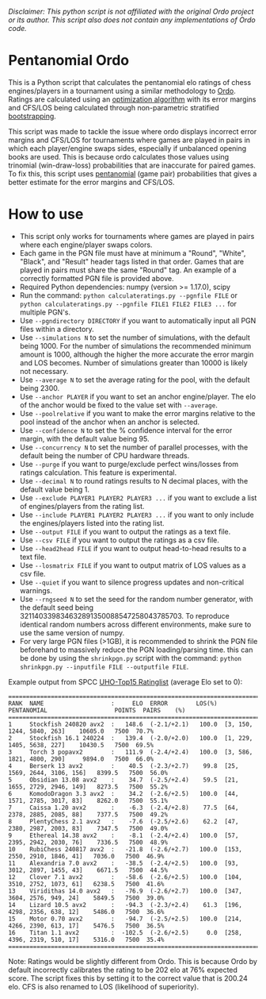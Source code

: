 *Disclaimer: This python script is not affiliated with the original Ordo project or its author. This script also does not contain any implementations of Ordo code.*

# Pentanomial Ordo
This is a Python script that calculates the pentanomial elo ratings of chess engines/players in a tournament using a similar methodology to [Ordo](https://github.com/michiguel/Ordo). Ratings are calculated using an [optimization algorithm](https://en.wikipedia.org/wiki/Limited-memory_BFGS) with its error margins and CFS/LOS being calculated through non-parametric stratified [bootstrapping](https://en.wikipedia.org/wiki/Bootstrapping_(statistics)).

This script was made to tackle the issue where ordo displays incorrect error margins and CFS/LOS for tournaments where games are played in pairs in which each player/engine swaps sides, especially if unbalanced opening books are used. This is because ordo calculates those values using trinomial (win-draw-loss) probabilities that are inaccurate for paired games. To fix this, this script uses [pentanomial](https://github.com/vdbergh/pentanomial) (game pair) probabilities that gives a better estimate for the error margins and CFS/LOS.

# How to use
- This script only works for tournaments where games are played in pairs where each engine/player swaps colors.
- Each game in the PGN file must have at minimum a "Round", "White", "Black", and "Result" header tags listed in that order. Games that are played in pairs must share the same "Round" tag. An example of a correctly formatted PGN file is provided above.
- Required Python dependencies: numpy (version >= 1.17.0), scipy
- Run the command: `python calculateratings.py --pgnfile FILE` or `python calculateratings.py --pgnfile FILE1 FILE2 FILE3 ...` for multiple PGN's.
- Use `--pgndirectory DIRECTORY` if you want to automatically input all PGN files within a directory.
- Use `--simulations N` to set the number of simulations, with the default being 1000. For the number of simulations the recommended minimum amount is 1000, although the higher the more accurate the error margin and LOS becomes. Number of simulations greater than 10000 is likely not necessary.
- Use `--average N` to set the average rating for the pool, with the default being 2300.
- Use `--anchor PLAYER` if you want to set an anchor engine/player. The elo of the anchor would be fixed to the value set with `--average`.
- Use `--poolrelative` if you want to make the error margins relative to the pool instead of the anchor when an anchor is selected.
- Use `--confidence N` to set the % confidence interval for the error margin, with the default value being 95.
- Use `--concurrency N` to set the number of parallel processes, with the default being the number of CPU hardware threads.
- Use `--purge` if you want to purge/exclude perfect wins/losses from ratings calculation. This feature is experimental.
- Use `--decimal N` to round ratings results to N decimal places, with the default value being 1.
- Use `--exclude PLAYER1 PLAYER2 PLAYER3 ...` if you want to exclude a list of engines/players from the rating list.
- Use `--include PLAYER1 PLAYER2 PLAYER3 ...` if you want to only include the engines/players listed into the rating list.
- Use `--output FILE` if you want to output the ratings as a text file.
- Use `--csv FILE` if you want to output the ratings as a csv file.
- Use `--head2head FILE` if you want to output head-to-head results to a text file.
- Use `--losmatrix FILE` if you want to output matrix of LOS values as a csv file.
- Use `--quiet` if you want to silence progress updates and non-critical warnings.
- Use `--rngseed N` to set the seed for the random number generator, with the default seed being 321140339834632891350088547258043785703. To reproduce identical random numbers across different environments, make sure to use the same version of numpy.
- For very large PGN files (>1GB), it is recommended to shrink the PGN file beforehand to massively reduce the PGN loading/parsing time. this can be done by using the `shrinkpgn.py` script with the command: `python shrinkpgn.py --inputfile FILE --outputfile FILE`.

Example output from SPCC [UHO-Top15 Ratinglist](https://www.sp-cc.de/) (average Elo set to 0):
```
===============================================================================================================
RANK  NAME                   :     ELO  ERROR        LOS(%)  PENTANOMIAL                   POINTS  PAIRS    (%)
===============================================================================================================
1     Stockfish 240820 avx2  :   148.6  (-2.1/+2.1)   100.0  [3, 150, 1244, 5840, 263]    10605.0   7500  70.7%
2     Stockfish 16.1 240224  :   139.4  (-2.0/+2.0)   100.0  [1, 229, 1405, 5638, 227]    10430.5   7500  69.5%
3     Torch 3 popavx2        :   111.9  (-2.4/+2.4)   100.0  [3, 586, 1821, 4800, 290]     9894.0   7500  66.0%
4     Berserk 13 avx2        :    40.5  (-2.3/+2.7)    99.8  [25, 1569, 2644, 3106, 156]   8399.5   7500  56.0%
5     Obsidian 13.08 avx2    :    34.7  (-2.5/+2.4)    59.5  [21, 1655, 2729, 2946, 149]   8273.5   7500  55.2%
6     KomodoDragon 3.3 avx2  :    34.2  (-2.6/+2.5)   100.0  [44, 1571, 2785, 3017, 83]    8262.0   7500  55.1%
7     Caissa 1.20 avx2       :    -6.3  (-2.4/+2.8)    77.5  [64, 2378, 2885, 2085, 88]    7377.5   7500  49.2%
8     PlentyChess 2.1 avx2   :    -7.6  (-2.5/+2.6)    62.2  [47, 2380, 2987, 2003, 83]    7347.5   7500  49.0%
9     Ethereal 14.38 avx2    :    -8.1  (-2.4/+2.4)   100.0  [57, 2395, 2942, 2030, 76]    7336.5   7500  48.9%
10    RubiChess 240817 avx2  :   -21.8  (-2.6/+2.7)   100.0  [153, 2550, 2910, 1846, 41]   7036.0   7500  46.9%
11    Alexandria 7.0 avx2    :   -38.5  (-2.4/+2.5)   100.0  [93, 3012, 2897, 1455, 43]    6671.5   7500  44.5%
12    Clover 7.1 avx2        :   -58.6  (-2.6/+2.5)   100.0  [104, 3510, 2752, 1073, 61]   6238.5   7500  41.6%
13    Viridithas 14.0 avx2   :   -76.9  (-2.6/+2.7)   100.0  [347, 3604, 2576, 949, 24]    5849.5   7500  39.0%
14    Lizard 10.5 avx2       :   -94.3  (-2.3/+2.4)    61.3  [196, 4298, 2356, 638, 12]    5486.0   7500  36.6%
15    Motor 0.70 avx2        :   -94.7  (-2.5/+2.5)   100.0  [214, 4266, 2390, 613, 17]    5476.5   7500  36.5%
16    Titan 1.1 avx2         :  -102.5  (-2.6/+2.5)     0.0  [258, 4396, 2319, 510, 17]    5316.0   7500  35.4%
===============================================================================================================
```
Note: Ratings would be slightly different from Ordo. This is because Ordo by default incorrectly calibrates the rating to be 202 elo at 76% expected score. The script fixes this by setting it to the correct value that is 200.24 elo. CFS is also renamed to LOS (likelihood of superiority).
